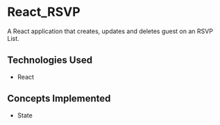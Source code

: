 # React_RSVP

A React application that creates, updates and deletes guest on an RSVP List.

## Technologies Used

- React

## Concepts Implemented

- State
